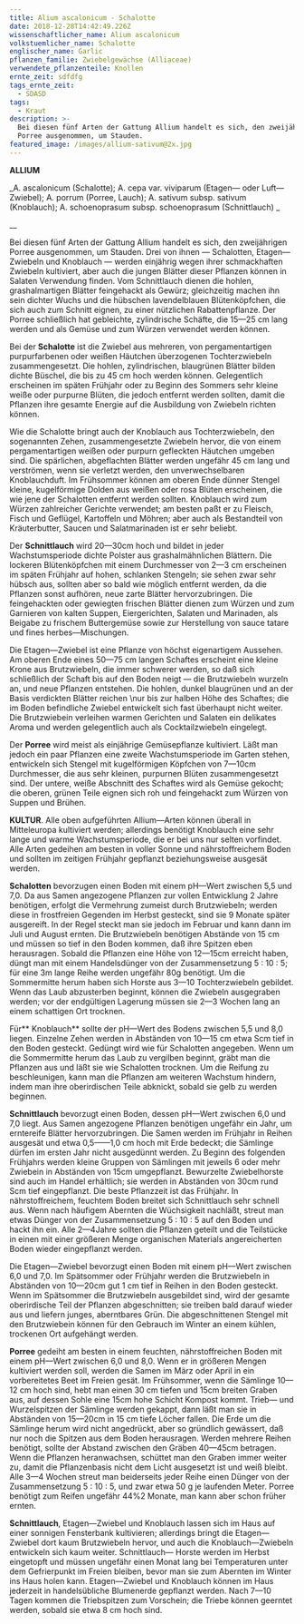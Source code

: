 ```yaml
---
title: Alium ascalonicum - Schalotte
date: 2018-12-28T14:42:49.226Z
wissenschaftlicher_name: Alium ascalonicum
volkstuemlicher_name: Schalotte
englischer_name: Garlic
pflanzen_familie: Zwiebelgewächse (Alliaceae)
verwendete_pflanzenteile: Knollen
ernte_zeit: sdfdfg
tags_ernte_zeit:
  - SDASD
tags:
  - Kraut
description: >-
  Bei diesen fünf Arten der Gattung Allium handelt es sich, den zweijährigen
  Porree ausgenommen, um Stauden.
featured_image: /images/allium-sativum@2x.jpg
---
```

**ALLIUM**

_A. ascalonicum (Schalotte); A. cepa var. viviparum (Etagen— oder Luft—Zwiebel); A. porrum (Porree, Lauch); A. sativum subsp. sativum (Knoblauch); A. schoenoprasum subsp. schoenoprasum (Schnittlauch)   _

__

Bei diesen fünf Arten der Gattung Allium handelt es sich, den zweijährigen Porree ausgenommen, um Stauden. Drei von ihnen — Schalotten, Etagen—Zwiebeln und Knoblauch — werden einjährig wegen ihrer schmackhaften Zwiebeln kultiviert, aber auch die jungen Blätter dieser Pflanzen können in Salaten Verwendung finden. Vom Schnittlauch dienen die hohlen, grashalmartigen Blätter feingehackt als Gewürz; gleichzeitig machen ihn sein dichter Wuchs und die hübschen lavendelblauen Blütenköpfchen, die sich auch zum Schnitt eignen, zu einer nützlichen Rabattenpflanze. Der Porree schließlich hat gebleichte, zylindrische Schäfte, die 15—25 cm lang werden und als Gemüse und zum Würzen verwendet werden können.   



Bei der **Schalotte** ist die Zwiebel aus mehreren, von pergamentartigen purpurfarbenen oder weißen Häutchen überzogenen Tochterzwiebeln zusammengesetzt. Die hohlen, zylindrischen, blaugrünen Blätter bilden dichte Büschel, die bis zu 45 cm hoch werden können. Gelegentlich erscheinen im späten Frühjahr oder zu Beginn des Sommers sehr kleine weiße oder purpurne Blüten, die jedoch entfernt werden sollten, damit die Pflanzen ihre gesamte Energie auf die Ausbildung von Zwiebeln richten können.   



Wie die Schalotte bringt auch der Knoblauch aus Tochterzwiebeln, den sogenannten Zehen, zusammengesetzte Zwiebeln hervor, die von einem pergamentartigen weißen oder purpurn gefleckten Häutchen umgeben sind. Die spärlichen, abgeflachten Blätter werden ungefähr 45 cm lang und verströmen, wenn sie verletzt werden, den unverwechselbaren Knoblauchduft. Im Frühsommer können am oberen Ende dünner Stengel kleine, kugelförmige Dolden aus weißen oder rosa Blüten erscheinen, die wie jene der Schalotten entfernt werden sollten. Knoblauch wird zum Würzen zahlreicher Gerichte verwendet; am besten paßt er zu Fleisch, Fisch und Geflügel, Kartoffeln und Möhren; aber auch als Bestandteil von Kräuterbutter, Saucen und Salatmarinaden ist er sehr beliebt.   



Der **Schnittlauch** wird 20—30cm hoch und bildet in jeder Wachstumsperiode dichte Polster aus grashalmähnlichen Blättern. Die lockeren Blütenköpfchen mit einem Durchmesser von 2—3 cm    erscheinen im späten Frühjahr auf hohen, schlanken Stengeln; sie sehen zwar sehr hübsch aus, sollten aber so bald wie möglich entfernt werden, da die Pflanzen sonst aufhören, neue zarte Blätter hervorzubringen. Die feingehackten oder gewiegten frischen Blätter dienen zum Würzen und zum Garnieren von kalten Suppen, Eiergerichten, Salaten und Marinaden, als Beigabe zu frischem Buttergemüse sowie zur Herstellung von sauce tatare und fines herbes—Mischungen.   



Die Etagen—Zwiebel ist eine Pflanze von höchst eigenartigem Aussehen. Am oberen Ende eines 50—75 cm langen Schaftes erscheint eine kleine Krone aus Brutzwiebeln, die immer schwerer werden, so daß sich schließlich der Schaft bis auf den Boden neigt — die Brutzwiebeln wurzeln an, und neue Pflanzen entstehen. Die hohlen, dunkel blaugrünen und an der Basis verdickten Blätter reichen \nur bis zur halben Höhe des Schaftes; die im Boden befindliche Zwiebel entwickelt sich fast überhaupt nicht weiter. Die Brutzwiebein verleihen warmen Gerichten und Salaten ein delikates Aroma und werden gelegentlich auch als Cocktailzwiebeln eingelegt.   



Der **Porree** wird meist als einjährige Gemüsepflanze kultiviert. Läßt man jedoch ein paar Pflanzen eine zweite Wachstumsperiode im Garten stehen, entwickeln sich Stengel mit kugelförmigen Köpfchen von 7—10cm Durchmesser, die aus sehr kleinen, purpurnen Blüten zusammengesetzt sind. Der untere, weiße Abschnitt des Schaftes wird als Gemüse gekocht; die oberen, grünen Teile eignen sich roh und feingehackt zum Würzen von Suppen und Brühen.   



**KULTUR**. Alle oben aufgeführten Allium—Arten können überall in Mitteleuropa kultiviert werden; allerdings benötigt Knoblauch eine sehr lange und warme Wachstumsperiode, die er bei uns nur selten vorfindet. Alle Arten gedeihen am besten in voller Sonne und nährstoffreichem Boden und sollten im zeitigen Frühjahr gepflanzt beziehungsweise ausgesät werden.   



**Schalotten** bevorzugen einen Boden mit einem pH—Wert zwischen 5,5 und 7,0. Da aus Samen angezogene Pflanzen zur vollen Entwicklung 2 Jahre benötigen, erfolgt die Vermehrung zumeist durch Brutzwiebeln; werden diese in frostfreien Gegenden im Herbst gesteckt, sind sie 9 Monate später ausgereift. In der Regel steckt man sie jedoch im Februar und kann dann im Juli und August ernten. Die Brutzwiebeln benötigen Abstände von 15 cm und müssen so tief in den Boden kommen, daß ihre Spitzen eben herausragen. Sobald die Pflanzen eine Höhe von 12—15cm erreicht haben, düngt man mit einem Handelsdünger von der Zusammensetzung 5 : 10 : 5; für eine 3m lange Reihe werden ungefähr 80g benötigt. Um die Sommermitte herum haben sich Horste aus 3—10 Tochterzwiebeln gebildet. Wenn das Laub abzusterben beginnt, können die Zwiebeln ausgegraben werden; vor der endgültigen Lagerung müssen sie 2—3 Wochen lang an einem schattigen Ort trocknen.   



Für** Knoblauch** sollte der pH—Wert des Bodens zwischen 5,5 und 8,0 liegen. Einzelne Zehen werden in Abständen von 10—15 cm etwa Scm tief in den Boden gesteckt. Gedüngt wird wie für Schalotten angegeben. Wenn um die Sommermitte herum das Laub zu vergilben beginnt, gräbt man die Pflanzen aus und läßt sie wie Schalotten trocknen. Um die Reifung zu beschleunigen, kann man die Pflanzen am weiteren Wachstum hindern, indem man ihre oberirdischen Teile abknickt, sobald sie gelb zu werden beginnen.   



**Schnittlauch** bevorzugt einen Boden, dessen pH—Wert zwischen 6,0 und 7,0 liegt. Aus Samen angezogene Pflanzen benötigen ungefähr ein Jahr, um erntereife Blätter hervorzubringen. Die Samen werden im Frühjahr in Reihen ausgesät und etwa 0,5——1,0 cm hoch mit Erde bedeckt; die Sämlinge dürfen im ersten Jahr nicht ausgedünnt werden. Zu Beginn des folgenden Frühjahrs werden kleine Gruppen von Sämlingen mit jeweils 6 oder mehr Zwiebein in Abständen von 15cm umgepflanzt. Bewurzelte Zwiebelhorste sind auch im Handel erhältlich; sie werden in Abständen von 30cm rund Scm tief eingepflanzt. Die beste Pflanzzeit ist das Frühjahr. In nährstoffreichem, feuchtem Boden breitet sich Schnittlauch sehr schnell aus. Wenn nach häufigem Abernten die Wüchsigkeit nachläßt, streut man etwas Dünger von der Zusammensetzung 5 : 10 : 5 auf den Boden und hackt ihn ein. Alle 2—4Jahre sollten die Pflanzen geteilt und die Teilstücke in einen mit einer größeren Menge organischen Materials angereicherten Boden wieder eingepflanzt werden.   



Die Etagen—Zwiebel bevorzugt einen Boden mit einem pH—Wert zwischen 6,0 und 7,0. Im Spätsommer oder Frühjahr werden die Brutzwiebeln in Abständen von 10—20cm gut 1 cm tief in Reihen in den Boden gesteckt. Wenn im Spätsommer die Brutzwiebeln ausgebildet sind, wird der gesamte oberirdische Teil der Pflanzen abgeschnitten; sie treiben bald darauf wieder aus und liefern junges, aberntbares Grün. Die abgeschnittenen Stengel mit den Brutzwiebein können für den Gebrauch im Winter an einem kühlen, trockenen Ort aufgehängt werden.   



**Porree** gedeiht am besten in einem feuchten, nährstoffreichen Boden mit einem pH—Wert zwischen 6,0 und 8,0. Wenn er in größeren Mengen kultiviert werden soll, werden die Samen im März oder April in ein vorbereitetes Beet im Freien gesät. Im Frühsommer, wenn die Sämlinge 10—12 cm hoch sind, hebt man einen 30 cm tiefen und 15cm breiten Graben aus, auf dessen Sohle eine 15cm hohe Schicht Kompost kommt. Trieb— und Wurzelspitzen der Sämlinge werden gekappt, dann läßt man sie in Abständen von 15—20cm in 15 cm tiefe Löcher fallen. Die Erde um die Sämlinge herum wird nicht angedrückt, aber so gründlich gewässert, daß nur noch die Spitzen aus dem Boden herausragen. Werden mehrere Reihen benötigt, sollte der Abstand zwischen den Gräben 40—45cm betragen. Wenn die Pflanzen heranwachsen, schüttet man den Graben immer weiter zu, damit die Pflanzenbasis nicht dem Licht ausgesetzt ist und weiß bleibt. Alle 3—4 Wochen streut man beiderseits jeder Reihe einen Dünger von der Zusammensetzung 5 : 10 : 5, und zwar etwa 50 g je laufenden Meter. Porree benötigt zum Reifen ungefähr 44%2 Monate, man kann aber schon früher ernten.   



**Schnittlauch**, Etagen—Zwiebel und Knoblauch lassen sich im Haus auf einer sonnigen Fensterbank kultivieren; allerdings bringt die Etagen—Zwiebel dort kaum Brutzwiebeln hervor, und auch die Knoblauch—Zwiebeln entwickeln sich kaum weiter. Schnittlauch— Horste werden im Herbst eingetopft und müssen ungefähr einen Monat lang bei Temperaturen unter dem Gefrierpunkt im Freien bleiben, bevor man sie zum Abernten im Winter ins Haus holen kann. Etagen—Zwiebel und Knoblauch können im Haus jederzeit in handelsübliche Blumenerde gepflanzt werden. Nach 7—10 Tagen kommen die Triebspitzen zum Vorschein; die Triebe können geerntet werden, sobald sie etwa 8 cm hoch sind.
